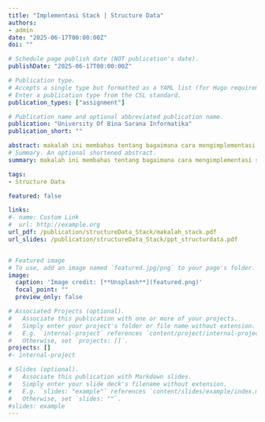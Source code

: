 ```yaml
---
title: "Implementasi Stack | Structure Data"
authors:
- admin
date: "2025-06-17T00:00:00Z"
doi: ""

# Schedule page publish date (NOT publication's date).
publishDate: "2025-06-17T00:00:00Z"

# Publication type.
# Accepts a single type but formatted as a YAML list (for Hugo requirements).
# Enter a publication type from the CSL standard.
publication_types: ["assignment"]

# Publication name and optional abbreviated publication name.
publication: "University Of Bina Sarana Informatika"
publication_short: ""

abstract: makalah ini membahas tentang bagaimana cara mengimplementasi stack pada program navigasi website dan fitur redo and undo
# Summary. An optional shortened abstract.
summary: makalah ini membahas tentang bagaimana cara mengimplementasi stack pada program navigasi website dan fitur redo and undo

tags:
- Structure Data  

featured: false

links:
#- name: Custom Link
#  url: http://example.org
url_pdf: /publication/structureData_Stack/makalah_stack.pdf
url_slides: /publication/structureData_Stack/ppt_structurdata.pdf


# Featured image
# To use, add an image named `featured.jpg/png` to your page's folder. 
image:
  caption: 'Image credit: [**Unsplash**](featured.png)'
  focal_point: ""
  preview_only: false

# Associated Projects (optional).
#   Associate this publication with one or more of your projects.
#   Simply enter your project's folder or file name without extension.
#   E.g. `internal-project` references `content/project/internal-project/index.md`.
#   Otherwise, set `projects: []`.
projects: []
#- internal-project

# Slides (optional).
#   Associate this publication with Markdown slides.
#   Simply enter your slide deck's filename without extension.
#   E.g. `slides: "example"` references `content/slides/example/index.md`.
#   Otherwise, set `slides: ""`.
#slides: example
---
```



